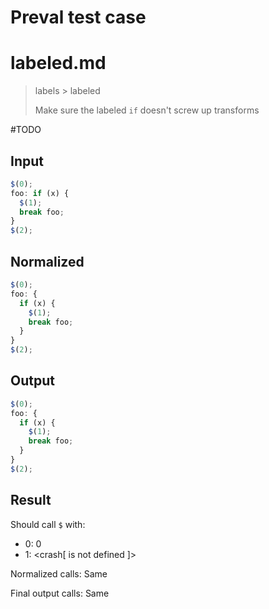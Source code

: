 # Preval test case

# labeled.md

> labels > labeled
>
> Make sure the labeled `if` doesn't screw up transforms

#TODO

## Input

`````js filename=intro
$(0);
foo: if (x) {
  $(1);
  break foo;
}
$(2);
`````

## Normalized

`````js filename=intro
$(0);
foo: {
  if (x) {
    $(1);
    break foo;
  }
}
$(2);
`````

## Output

`````js filename=intro
$(0);
foo: {
  if (x) {
    $(1);
    break foo;
  }
}
$(2);
`````

## Result

Should call `$` with:
 - 0: 0
 - 1: <crash[ <ref> is not defined ]>

Normalized calls: Same

Final output calls: Same
